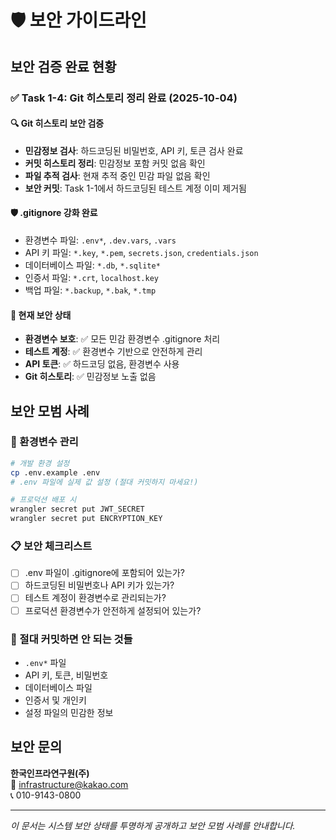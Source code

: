 # 🛡️ 보안 가이드라인

## 보안 검증 완료 현황

### ✅ Task 1-4: Git 히스토리 정리 완료 (2025-10-04)

#### 🔍 Git 히스토리 보안 검증
- **민감정보 검사**: 하드코딩된 비밀번호, API 키, 토큰 검사 완료
- **커밋 히스토리 정리**: 민감정보 포함 커밋 없음 확인
- **파일 추적 검사**: 현재 추적 중인 민감 파일 없음 확인
- **보안 커밋**: Task 1-1에서 하드코딩된 테스트 계정 이미 제거됨

#### 🛡️ .gitignore 강화 완료
- 환경변수 파일: `.env*`, `.dev.vars`, `.vars`
- API 키 파일: `*.key`, `*.pem`, `secrets.json`, `credentials.json`
- 데이터베이스 파일: `*.db`, `*.sqlite*`
- 인증서 파일: `*.crt`, `localhost.key`
- 백업 파일: `*.backup`, `*.bak`, `*.tmp`

#### 🔐 현재 보안 상태
- **환경변수 보호**: ✅ 모든 민감 환경변수 .gitignore 처리
- **테스트 계정**: ✅ 환경변수 기반으로 안전하게 관리
- **API 토큰**: ✅ 하드코딩 없음, 환경변수 사용
- **Git 히스토리**: ✅ 민감정보 노출 없음

## 보안 모범 사례

### 🔑 환경변수 관리
```bash
# 개발 환경 설정
cp .env.example .env
# .env 파일에 실제 값 설정 (절대 커밋하지 마세요!)

# 프로덕션 배포 시
wrangler secret put JWT_SECRET
wrangler secret put ENCRYPTION_KEY
```

### 📋 보안 체크리스트
- [ ] .env 파일이 .gitignore에 포함되어 있는가?
- [ ] 하드코딩된 비밀번호나 API 키가 있는가?
- [ ] 테스트 계정이 환경변수로 관리되는가?
- [ ] 프로덕션 환경변수가 안전하게 설정되어 있는가?

### 🚨 절대 커밋하면 안 되는 것들
- `.env*` 파일
- API 키, 토큰, 비밀번호
- 데이터베이스 파일
- 인증서 및 개인키
- 설정 파일의 민감한 정보

## 보안 문의

**한국인프라연구원(주)**  
📧 infrastructure@kakao.com  
📞 010-9143-0800

---
*이 문서는 시스템 보안 상태를 투명하게 공개하고 보안 모범 사례를 안내합니다.*